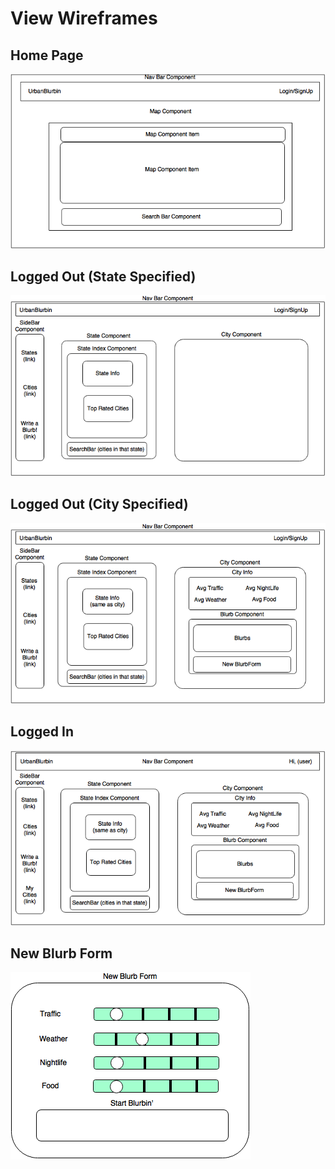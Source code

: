 # View Wireframes

## Home Page
![homepage]

## Logged Out (State Specified)
![loggedoutstate]

## Logged Out (City Specified)
![loggedoutcity]

## Logged In 
![loggedin]

## New Blurb Form
![newblurb]



[homepage]: ./wireframes/HomePage.png
[loggedoutstate]: ./wireframes/LoggedOutClickedState.png
[loggedoutcity]: ./wireframes/LoggedOutClickedCity.png
[loggedin]: ./wireframes/LoggedInClickedState.png
[newblurb]: ./wireframes/NewBlurbForm.png

